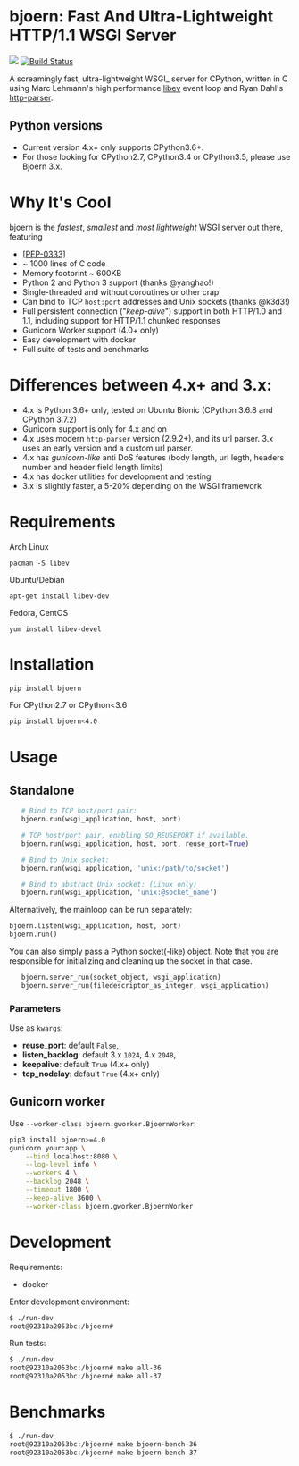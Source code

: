 # bjoern: Fast And Ultra-Lightweight HTTP/1.1 WSGI Server

[<img src="https://gitter.im/jonashaag/bjoern?utm_source=badge&utm_medium=badge&utm_campaign=pr-badge&utm_content=badge">](https://gitter.im/jonashaag/bjoern)
[![Build Status](https://travis-ci.com/danigosa/bjoern.svg?branch=4.0)](https://travis-ci.com/danigosa/bjoern)

A screamingly fast, ultra-lightweight WSGI_ server for CPython,
written in C using Marc Lehmann's high performance [libev](http://software.schmorp.de/pkg/libev.html) event loop and
Ryan Dahl's [http-parser](https://github.com/nodejs/http-parser).

## Python versions

- Current version 4.x+ only supports CPython3.6+.
- For those looking for CPython2.7, CPython3.4 or CPython3.5, please use Bjoern 3.x.

# Why It's Cool

bjoern is the *fastest*, *smallest* and *most lightweight* WSGI server out there,
featuring

* [ [PEP-0333] ](http://www.python.org/dev/peps/pep-0333/)
* ~ 1000 lines of C code
* Memory footprint ~ 600KB
* Python 2 and Python 3 support (thanks @yanghao!)
* Single-threaded and without coroutines or other crap
* Can bind to TCP `host:port` addresses and Unix sockets (thanks @k3d3!)
* Full persistent connection ("*keep-alive*") support in both HTTP/1.0 and 1.1,
  including support for HTTP/1.1 chunked responses
* Gunicorn Worker support (4.0+ only)
* Easy development with docker
* Full suite of tests and benchmarks


# Differences between 4.x+ and 3.x:

- 4.x is Python 3.6+ only, tested on Ubuntu Bionic (CPython 3.6.8 and CPython 3.7.2)
- Gunicorn support is only for 4.x and on
- 4.x uses modern `http-parser` version (2.9.2+), and its url parser. 3.x uses an early version and a custom url parser.
- 4.x has _gunicorn-like_ anti DoS features (body length, url legth, headers number and header field length limits)
- 4.x has docker utilities for development and testing
- 3.x is slightly faster, a 5-20% depending on the WSGI framework


# Requirements

Arch Linux

```
pacman -S libev
```

Ubuntu/Debian

```
apt-get install libev-dev
```

Fedora, CentOS

```
yum install libev-devel
```

# Installation

```bash
pip install bjoern
```

For CPython2.7 or CPython<3.6

```bash
pip install bjoern<4.0
```

# Usage

## Standalone

```python
   # Bind to TCP host/port pair:
   bjoern.run(wsgi_application, host, port)

   # TCP host/port pair, enabling SO_REUSEPORT if available.
   bjoern.run(wsgi_application, host, port, reuse_port=True)

   # Bind to Unix socket:
   bjoern.run(wsgi_application, 'unix:/path/to/socket')

   # Bind to abstract Unix socket: (Linux only)
   bjoern.run(wsgi_application, 'unix:@socket_name')
```

Alternatively, the mainloop can be run separately:

```python
bjoern.listen(wsgi_application, host, port)
bjoern.run()
```

You can also simply pass a Python socket(-like) object. Note that you are responsible
for initializing and cleaning up the socket in that case.

```python
   bjoern.server_run(socket_object, wsgi_application)
   bjoern.server_run(filedescriptor_as_integer, wsgi_application)
```

### Parameters

Use as `kwargs`:

- **reuse_port**: default `False`,
- **listen_backlog**: default 3.x `1024`, 4.x `2048`,
- **keepalive**: default `True` (4.x+ only)
- **tcp_nodelay**: default `True` (4.x+ only)

## Gunicorn worker

Use `--worker-class bjoern.gworker.BjoernWorker`:

```bash
pip3 install bjoern>=4.0
gunicorn your:app \
    --bind localhost:8080 \
    --log-level info \
    --workers 4 \
    --backlog 2048 \
    --timeout 1800 \
    --keep-alive 3600 \
    --worker-class bjoern.gworker.BjoernWorker
```

# Development

Requirements:

- docker

Enter development environment:

```bash
$ ./run-dev
root@92310a2053bc:/bjoern#
```

Run tests:

```bash
$ ./run-dev
root@92310a2053bc:/bjoern# make all-36
root@92310a2053bc:/bjoern# make all-37
```

# Benchmarks

```bash
$ ./run-dev
root@92310a2053bc:/bjoern# make bjoern-bench-36
root@92310a2053bc:/bjoern# make bjoern-bench-37
```


